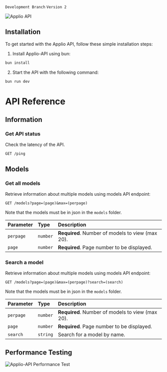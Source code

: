 `Development Branch` `Version 2` 

![Applio API](https://github.com/IAHispano/Applio-API/assets/133521603/fdae2eaf-5fb9-447a-86dc-a741384f911c)


## Installation

To get started with the Applio API, follow these simple installation steps:

1. Install Applio-API using bun:

```bash
bun install
```

2. Start the API with the following command:

```bash
bun run dev
```

# API Reference

## Information

### Get API status

Check the latency of the API.

```http
GET /ping
```

## Models

### Get all models

Retrieve information about multiple models using models API endpoint:

```http
GET /models?page=(page)&max=(perpage)
```

Note that the models must be in json in the `models` folder.

| Parameter  | Type     | Description                            |
| :--------- | :------- | :------------------------------------- |
| `perpage`  | `number` | **Required**. Number of models to view (max 20). |
| `page`  | `number` | **Required**. Page number to be displayed. |

### Search a model

Retrieve information about multiple models using models API endpoint:

```http
GET /models?page=(page)&max=(perpage)?search=(search)
```

Note that the models must be in json in the `models` folder.

| Parameter  | Type     | Description                            |
| :--------- | :------- | :------------------------------------- |
| `perpage`  | `number` | **Required**. Number of models to view (max 20). |
| `page`  | `number` | **Required**. Page number to be displayed. |
| `search`  | `string` | Search for a model by name. |

## Performance Testing

![Applio-API Performance Test](https://i.imgur.com/JNt8hIP.png)





